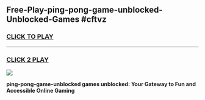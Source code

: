 
## Free-Play-ping-pong-game-unblocked-Unblocked-Games #cftvz
<h3>
<a href="https://news.freeplayer.one?title=ping-pong-game-unblocked&ref=8M">CLICK TO PLAY</a></h3>
<hr>

<h3>
<a href="https://news.freeplayer.one?title=ping-pong-game-unblocked&ref=8M">CLICK 2 PLAY</a>
  
</h3>

<a href="https://news.freeplayer.one?title=ping-pong-game-unblocked&ref=8M"><img src="https://clearcache.store/games.png"></a>


**ping-pong-game-unblocked games unblocked: Your Gateway to Fun and Accessible Online Gaming**
